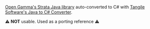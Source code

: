 [Open Gamma's Strata Java library](https://github.com/OpenGamma/Strata) auto-converted to C# with [Tangile Software's Java to C# Converter](https://www.tangiblesoftwaresolutions.com/product_details/java_to_csharp_converter.html).

:warning: **NOT** usable. Used as a porting reference :warning:
